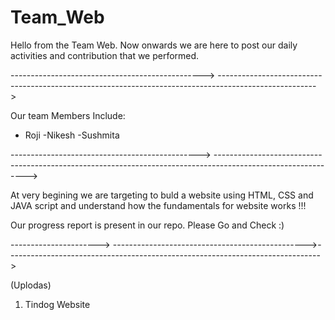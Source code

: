 # Team_Web


Hello from the Team Web. Now onwards we are here to post our daily activities and contribution that we performed. 


------------------------------------------------>  ------------------------------------------------------------------------------------------------------>

Our team Members Include:

- Roji
-Nikesh
-Sushmita


-----------------------------------------------> ------------------------------------------------------------------------------------------------------------->


At very begining we are targeting to buld a website using HTML, CSS and JAVA script and understand how the fundamentals for website works !!!


Our progress report is present in our repo. Please Go and Check :)


----------------------> ------------------------------------------------>------------------------------------------------------------------------------>


(Uplodas)

1) Tindog Website


